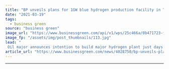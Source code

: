 ```yaml
---
title: "BP unveils plans for 1GW blue hydrogen production facility in Tees Valley"
date: "2021-03-19"
tags: 
  - business green
source: "business green"
image_url: "https://www.businessgreen.com/api/v1/wps/25c466a/0b471723-f7f9-49ac-99aa-86fec708459f/6/the-teesworks-site-jpg-img-835-medium-185x114.jpg"
image_fp: "/assets/img/post_thumbnails/113.jpg"
lead: "
 Oil major announces intention to build major hydrogen plant just days after government grants funding for carbon transportation and storage network in region ..."
article_url: "https://www.businessgreen.com/news/4028750/bp-unveils-plans-1gw-blue-hydrogen-production-facility-tees-valley"
---
```


---
